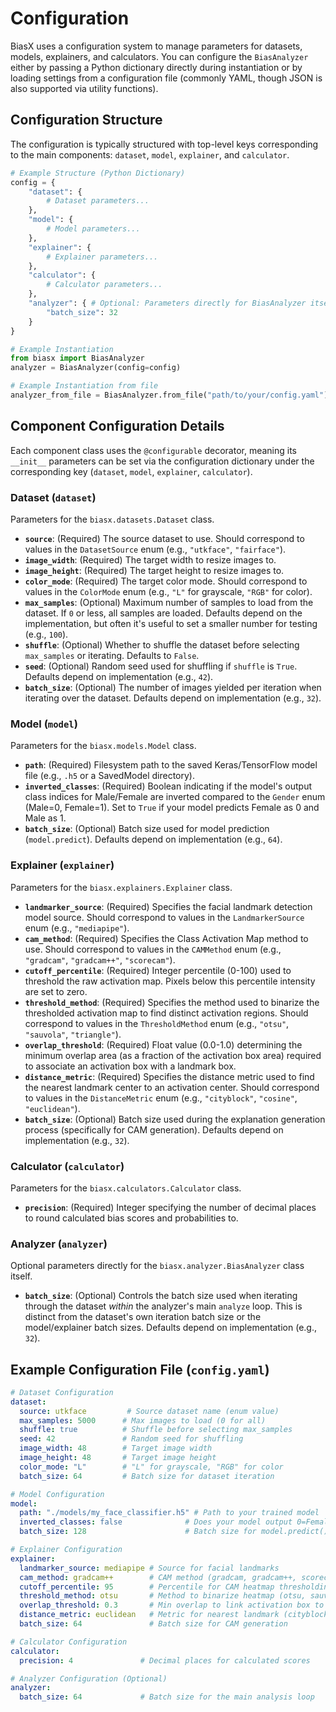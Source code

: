 # Configuration

BiasX uses a configuration system to manage parameters for datasets, models, explainers, and calculators. You can configure the `BiasAnalyzer` either by passing a Python dictionary directly during instantiation or by loading settings from a configuration file (commonly YAML, though JSON is also supported via utility functions).

## Configuration Structure

The configuration is typically structured with top-level keys corresponding to the main components: `dataset`, `model`, `explainer`, and `calculator`.

```python
# Example Structure (Python Dictionary)
config = {
    "dataset": {
        # Dataset parameters...
    },
    "model": {
        # Model parameters...
    },
    "explainer": {
        # Explainer parameters...
    },
    "calculator": {
        # Calculator parameters...
    },
    "analyzer": { # Optional: Parameters directly for BiasAnalyzer itself
        "batch_size": 32
    }
}

# Example Instantiation
from biasx import BiasAnalyzer
analyzer = BiasAnalyzer(config=config)

# Example Instantiation from file
analyzer_from_file = BiasAnalyzer.from_file("path/to/your/config.yaml") #
```

## Component Configuration Details

Each component class uses the `@configurable` decorator, meaning its `__init__` parameters can be set via the configuration dictionary under the corresponding key (`dataset`, `model`, `explainer`, `calculator`).

### Dataset (`dataset`)

Parameters for the `biasx.datasets.Dataset` class.

* **`source`**: (Required) The source dataset to use. Should correspond to values in the `DatasetSource` enum (e.g., `"utkface"`, `"fairface"`).
* **`image_width`**: (Required) The target width to resize images to.
* **`image_height`**: (Required) The target height to resize images to.
* **`color_mode`**: (Required) The target color mode. Should correspond to values in the `ColorMode` enum (e.g., `"L"` for grayscale, `"RGB"` for color).
* **`max_samples`**: (Optional) Maximum number of samples to load from the dataset. If `0` or less, all samples are loaded. Defaults depend on the implementation, but often it's useful to set a smaller number for testing (e.g., `100`).
* **`shuffle`**: (Optional) Whether to shuffle the dataset before selecting `max_samples` or iterating. Defaults to `False`.
* **`seed`**: (Optional) Random seed used for shuffling if `shuffle` is `True`. Defaults depend on implementation (e.g., `42`).
* **`batch_size`**: (Optional) The number of images yielded per iteration when iterating over the dataset. Defaults depend on implementation (e.g., `32`).

### Model (`model`)

Parameters for the `biasx.models.Model` class.

* **`path`**: (Required) Filesystem path to the saved Keras/TensorFlow model file (e.g., `.h5` or a SavedModel directory).
* **`inverted_classes`**: (Required) Boolean indicating if the model's output class indices for Male/Female are inverted compared to the `Gender` enum (Male=0, Female=1). Set to `True` if your model predicts Female as 0 and Male as 1.
* **`batch_size`**: (Optional) Batch size used for model prediction (`model.predict`). Defaults depend on implementation (e.g., `64`).

### Explainer (`explainer`)

Parameters for the `biasx.explainers.Explainer` class.

* **`landmarker_source`**: (Required) Specifies the facial landmark detection model source. Should correspond to values in the `LandmarkerSource` enum (e.g., `"mediapipe"`).
* **`cam_method`**: (Required) Specifies the Class Activation Map method to use. Should correspond to values in the `CAMMethod` enum (e.g., `"gradcam"`, `"gradcam++"`, `"scorecam"`).
* **`cutoff_percentile`**: (Required) Integer percentile (0-100) used to threshold the raw activation map. Pixels below this percentile intensity are set to zero.
* **`threshold_method`**: (Required) Specifies the method used to binarize the thresholded activation map to find distinct activation regions. Should correspond to values in the `ThresholdMethod` enum (e.g., `"otsu"`, `"sauvola"`, `"triangle"`).
* **`overlap_threshold`**: (Required) Float value (0.0-1.0) determining the minimum overlap area (as a fraction of the activation box area) required to associate an activation box with a landmark box.
* **`distance_metric`**: (Required) Specifies the distance metric used to find the nearest landmark center to an activation center. Should correspond to values in the `DistanceMetric` enum (e.g., `"cityblock"`, `"cosine"`, `"euclidean"`).
* **`batch_size`**: (Optional) Batch size used during the explanation generation process (specifically for CAM generation). Defaults depend on implementation (e.g., `32`).

### Calculator (`calculator`)

Parameters for the `biasx.calculators.Calculator` class.

* **`precision`**: (Required) Integer specifying the number of decimal places to round calculated bias scores and probabilities to.

### Analyzer (`analyzer`)

Optional parameters directly for the `biasx.analyzer.BiasAnalyzer` class itself.

* **`batch_size`**: (Optional) Controls the batch size used when iterating through the dataset *within* the analyzer's main `analyze` loop. This is distinct from the dataset's own iteration batch size or the model/explainer batch sizes. Defaults depend on implementation (e.g., `32`).

## Example Configuration File (`config.yaml`)

```yaml
# Dataset Configuration
dataset:
  source: utkface         # Source dataset name (enum value)
  max_samples: 5000      # Max images to load (0 for all)
  shuffle: true          # Shuffle before selecting max_samples
  seed: 42               # Random seed for shuffling
  image_width: 48        # Target image width
  image_height: 48       # Target image height
  color_mode: "L"        # "L" for grayscale, "RGB" for color
  batch_size: 64         # Batch size for dataset iteration

# Model Configuration
model:
  path: "./models/my_face_classifier.h5" # Path to your trained model
  inverted_classes: false              # Does your model output 0=Female, 1=Male?
  batch_size: 128                      # Batch size for model.predict()

# Explainer Configuration
explainer:
  landmarker_source: mediapipe # Source for facial landmarks
  cam_method: gradcam++        # CAM method (gradcam, gradcam++, scorecam)
  cutoff_percentile: 95        # Percentile for CAM heatmap thresholding
  threshold_method: otsu       # Method to binarize heatmap (otsu, sauvola, triangle)
  overlap_threshold: 0.3       # Min overlap to link activation box to landmark
  distance_metric: euclidean   # Metric for nearest landmark (cityblock, cosine, euclidean)
  batch_size: 64               # Batch size for CAM generation

# Calculator Configuration
calculator:
  precision: 4               # Decimal places for calculated scores

# Analyzer Configuration (Optional)
analyzer:
  batch_size: 64             # Batch size for the main analysis loop
```
